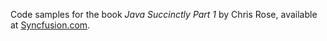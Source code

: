 Code samples for the book _Java Succinctly Part 1_ by Chris Rose, available at [Syncfusion.com](https://www.syncfusion.com/resources/techportal/ebooks).